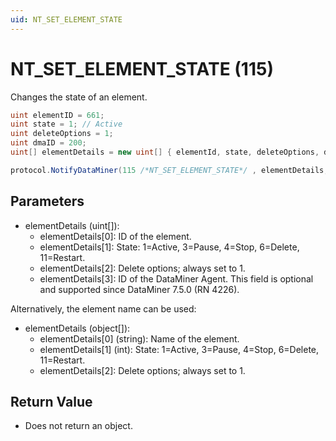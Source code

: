 ```yaml
---
uid: NT_SET_ELEMENT_STATE
---
```


# NT_SET_ELEMENT_STATE (115)

Changes the state of an element.

```csharp
uint elementID = 661;
uint state = 1; // Active
uint deleteOptions = 1;
uint dmaID = 200;
uint[] elementDetails = new uint[] { elementId, state, deleteOptions, dmaID };

protocol.NotifyDataMiner(115 /*NT_SET_ELEMENT_STATE*/ , elementDetails, null);
```

## Parameters

- elementDetails (uint[]):
  - elementDetails[0]: ID of the element.
  - elementDetails[1]: State: 1=Active, 3=Pause, 4=Stop, 6=Delete, 11=Restart.
  - elementDetails[2]: Delete options; always set to 1.
  - elementDetails[3]: ID of the DataMiner Agent. This field is optional and supported since DataMiner 7.5.0 (RN 4226).

Alternatively, the element name can be used:

- elementDetails (object[]):
  - elementDetails[0] (string): Name of the element.
  - elementDetails[1] (int): State: 1=Active, 3=Pause, 4=Stop, 6=Delete, 11=Restart.
  - elementDetails[2]: Delete options; always set to 1.

## Return Value

- Does not return an object.
